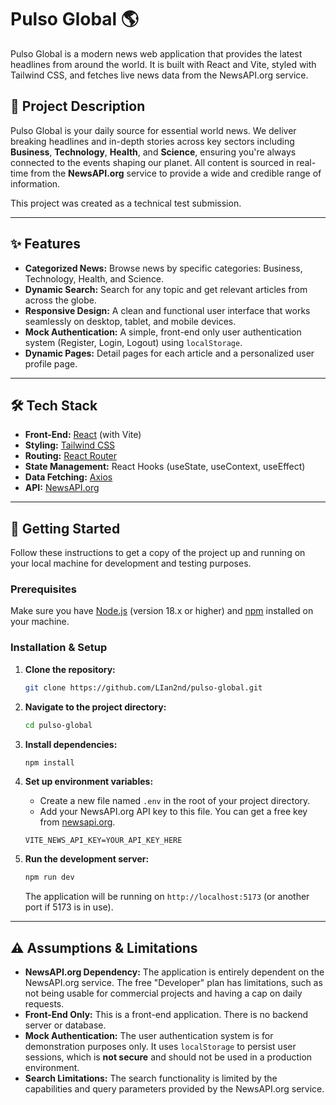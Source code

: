 # Pulso Global 🌎

Pulso Global is a modern news web application that provides the latest headlines from around the world. It is built with React and Vite, styled with Tailwind CSS, and fetches live news data from the NewsAPI.org service.

## 📜 Project Description

Pulso Global is your daily source for essential world news. We deliver breaking headlines and in-depth stories across key sectors including **Business**, **Technology**, **Health**, and **Science**, ensuring you're always connected to the events shaping our planet. All content is sourced in real-time from the **NewsAPI.org** service to provide a wide and credible range of information.

This project was created as a technical test submission.

---

## ✨ Features

* **Categorized News:** Browse news by specific categories: Business, Technology, Health, and Science.
* **Dynamic Search:** Search for any topic and get relevant articles from across the globe.
* **Responsive Design:** A clean and functional user interface that works seamlessly on desktop, tablet, and mobile devices.
* **Mock Authentication:** A simple, front-end only user authentication system (Register, Login, Logout) using `localStorage`.
* **Dynamic Pages:** Detail pages for each article and a personalized user profile page.

---

## 🛠️ Tech Stack

* **Front-End:** [React](https://reactjs.org/) (with Vite)
* **Styling:** [Tailwind CSS](https://tailwindcss.com/)
* **Routing:** [React Router](https://reactrouter.com/)
* **State Management:** React Hooks (useState, useContext, useEffect)
* **Data Fetching:** [Axios](https://axios-http.com/)
* **API:** [NewsAPI.org](https://newsapi.org/)

---

## 🚀 Getting Started

Follow these instructions to get a copy of the project up and running on your local machine for development and testing purposes.

### Prerequisites

Make sure you have [Node.js](https://nodejs.org/) (version 18.x or higher) and [npm](https://www.npmjs.com/) installed on your machine.

### Installation & Setup

1.  **Clone the repository:**
    ```bash
    git clone https://github.com/LIan2nd/pulso-global.git
    ```

2.  **Navigate to the project directory:**
    ```bash
    cd pulso-global
    ```

3.  **Install dependencies:**
    ```bash
    npm install
    ```

4.  **Set up environment variables:**
    * Create a new file named `.env` in the root of your project directory.
    * Add your NewsAPI.org API key to this file. You can get a free key from [newsapi.org](https://newsapi.org/register).

    ```env
    VITE_NEWS_API_KEY=YOUR_API_KEY_HERE
    ```

5.  **Run the development server:**
    ```bash
    npm run dev
    ```
    The application will be running on `http://localhost:5173` (or another port if 5173 is in use).

---

## ⚠️ Assumptions & Limitations

* **NewsAPI.org Dependency:** The application is entirely dependent on the NewsAPI.org service. The free "Developer" plan has limitations, such as not being usable for commercial projects and having a cap on daily requests.
* **Front-End Only:** This is a front-end application. There is no backend server or database.
* **Mock Authentication:** The user authentication system is for demonstration purposes only. It uses `localStorage` to persist user sessions, which is **not secure** and should not be used in a production environment.
* **Search Limitations:** The search functionality is limited by the capabilities and query parameters provided by the NewsAPI.org service.